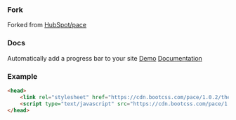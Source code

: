 ### Fork
Forked from [HubSpot/pace](https://github.com/HubSpot/pace)

### Docs
Automatically add a progress bar to your site
[Demo](http://github.hubspot.com/pace/docs/welcome/)
[Documentation](http://github.hubspot.com/pace/)

### Example
```html
<head>
	<link rel="stylesheet" href="https://cdn.bootcss.com/pace/1.0.2/themes/blue/pace-theme-flash.min.css" />
	<script type="text/javascript" src="https://cdn.bootcss.com/pace/1.0.2/pace.min.js"></script>
</head>
```